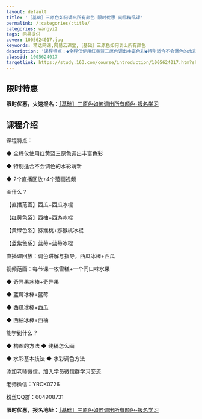 ```yaml
---
layout: default
title: '［基础］三原色如何调出所有颜色-限时优惠-网易精品课'
permalink: /:categories/:title/
categories: wangyi2
tags: 网易提供
cover: 1005624017.jpg
keywords: 精选网课,网易云课堂,［基础］三原色如何调出所有颜色
description: '课程特点：◆全程仅使用红黄蓝三原色调出丰富色彩◆特别适合不会调色的水彩萌新◆2个直播回放+4个范画视频画什么？【直播范画'
classid: 1005624017
targetlink: https://study.163.com/course/introduction/1005624017.htm?share=1&shareId=1025206652&utm_campaign=share&utm_medium=iphoneShare&utm_source=&utm_u=1025206652
---
```


## 限时特惠

**限时优惠，火速报名**：[［基础］三原色如何调出所有颜色-报名学习](https://study.163.com/course/introduction/1005624017.htm?share=1&shareId=1025206652&utm_campaign=share&utm_medium=iphoneShare&utm_source=&utm_u=1025206652)

## 课程介绍

课程特点： 

◆ 全程仅使用红黄蓝三原色调出丰富色彩 

◆ 特别适合不会调色的水彩萌新 

◆ 2个直播回放+4个范画视频 



画什么？ 

【直播范画】西瓜+西瓜冰棍

【红黄色系】西柚+西游冰棍

【黄绿色系】猕猴桃+猕猴桃冰棍

【蓝紫色系】蓝莓+蓝莓冰棍



直播课回放：调色讲解与指导，西瓜冰棒+西瓜 

视频范画：每节课一枚雪糕+一个同口味水果 

◆ 奇异果冰棒+奇异果 

◆ 蓝莓冰棒+蓝莓 

◆ 西瓜冰棒+西瓜 

◆ 西柚冰棒+西柚



能学到什么？ 

◆ 构图的方法 ◆ 线稿怎么画 

◆ 水彩基本技法 ◆ 水彩调色方法 



添加老师微信，加入学员微信群学习交流 

老师微信：YRCK0726 

粉丝QQ群：604908731

**限时优惠，报名地址**：[［基础］三原色如何调出所有颜色-报名学习](https://study.163.com/course/introduction/1005624017.htm?share=1&shareId=1025206652&utm_campaign=share&utm_medium=iphoneShare&utm_source=&utm_u=1025206652)

